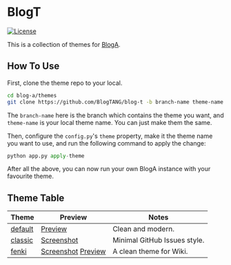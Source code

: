 # BlogT

[![License](https://img.shields.io/github/license/mashape/apistatus.svg?maxAge=2592000)](LICENSE)

This is a collection of themes for [BlogA](https://github.com/BlogTANG/blog-a).

## How To Use

First, clone the theme repo to your local.

```sh
cd blog-a/themes
git clone https://github.com/BlogTANG/blog-t -b branch-name theme-name
```

The `branch-name` here is the branch which contains the theme you want, and `theme-name` is your local theme name. You can just make them the same.

Then, configure the `config.py`'s `theme` property, make it the theme name you want to use, and run the following command to apply the change:

```py
python app.py apply-theme
```

After all the above, you can now run your own BlogA instance with your favourite theme.

## Theme Table

| Theme | Preview | Notes |
| ----- | ------- | ----- |
| [default]   | [Preview][default-preview]      | Clean and modern.
| [classic]   | [Screenshot][classic-shot]   | Minimal GitHub Issues style.
| [fenki]     | [Screenshot][fenki-shot] [Preview][fenki-preview] | A clean theme for Wiki.

[default]: https://github.com/BlogTANG/blog-t/tree/default
[classic]: https://github.com/BlogTANG/blog-t/tree/classic
[fenki]: https://github.com/BlogTANG/blog-t/tree/fenki
[default-preview]: http://blog-a.demo.r-c.im
[classic-shot]: https://raw.githubusercontent.com/BlogTANG/blog-t/classic/screenshot.jpg
[fenki-shot]: https://raw.githubusercontent.com/BlogTANG/blog-t/fenki/screenshot.jpg
[fenki-preview]: http://fenkipedia.cn
